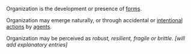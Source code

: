 Organization is the development or presence of [forms](https://github.com/gcassel/Modular-Organization-Terminology/blob/master/terms/form.md).  
 
Organization may emerge naturally, or through accidental or [intentional](https://github.com/gcassel/Modular-Organization-Terminology/blob/master/terms/intention.md) [actions](https://github.com/gcassel/Modular-Organization-Terminology/blob/master/terms/action.md) by [agents](https://github.com/gcassel/Modular-Organization-Terminology/blob/master/terms/agent.md).  

Organization may be perceived as *robust, resilient, fragile or brittle*.  *[will add explanatory entries]*
